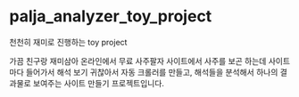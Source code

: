 # palja_analyzer_toy_project
천천히 재미로 진행하는 toy project

가끔 친구랑 재미삼아 온라인에서 무료 사주팔자 사이트에서 사주를 보곤 하는데 사이트마다 들어가서 해석 보기 귀찮아서 자동 크롤러를 만들고, 해석들을 분석해서 하나의 결과물로 보여주는 사이트 만들기 프로젝트입니다.
